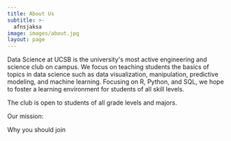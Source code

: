 ```yaml
---
title: About Us
subtitle: >-
  afnsjaksa
image: images/about.jpg
layout: page
---
```


Data Science at UCSB is the university's most active engineering and science club on campus. We focus on teaching students the basics of topics in data science such as data visualization, manipulation, predictive modeling, and machine learning. Focusing on R, Python, and SQL, we hope to foster a learning environment for students of all skill levels.

The club is open to students of all grade levels and majors.

Our mission:


Why you should join
